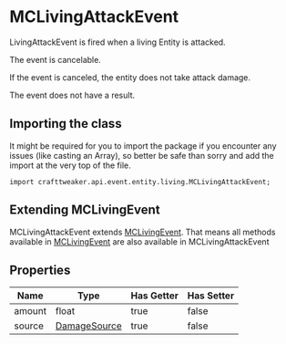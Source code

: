 # MCLivingAttackEvent

LivingAttackEvent is fired when a living Entity is attacked.

The event is cancelable.

If the event is canceled, the entity does not take attack damage.

The event does not have a result.



## Importing the class

It might be required for you to import the package if you encounter any issues (like casting an Array), so better be safe than sorry and add the import at the very top of the file.
```zenscript
import crafttweaker.api.event.entity.living.MCLivingAttackEvent;
```


## Extending MCLivingEvent

MCLivingAttackEvent extends [MCLivingEvent](/vanilla/api/event/entity/MCLivingEvent). That means all methods available in [MCLivingEvent](/vanilla/api/event/entity/MCLivingEvent) are also available in MCLivingAttackEvent

## Properties

| Name | Type | Has Getter | Has Setter |
|------|------|------------|------------|
| amount | float | true | false |
| source | [DamageSource](/vanilla/api/util/DamageSource) | true | false |

